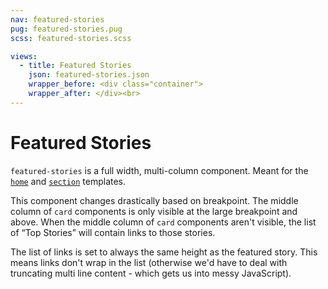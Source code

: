 ```yaml
---
nav: featured-stories
pug: featured-stories.pug
scss: featured-stories.scss

views:
  - title: Featured Stories
    json: featured-stories.json
    wrapper_before: <div class="container">
    wrapper_after: </div><br>
---
```


# Featured Stories

`featured-stories` is a full width, multi-column component. Meant for the [`home`](./template__home.html) and [`section`](./template__section.html) templates.

This component changes drastically based on breakpoint. The middle column of `card` components is only visible at the large breakpoint and above. When the middle column of `card` components aren't visible, the list of &ldquo;Top Stories&rdquo; will contain links to those stories.

The list of links is set to always the same height as the featured story. This means links don't wrap in the list (otherwise we'd have to deal with truncating multi line content - which gets us into messy JavaScript).
